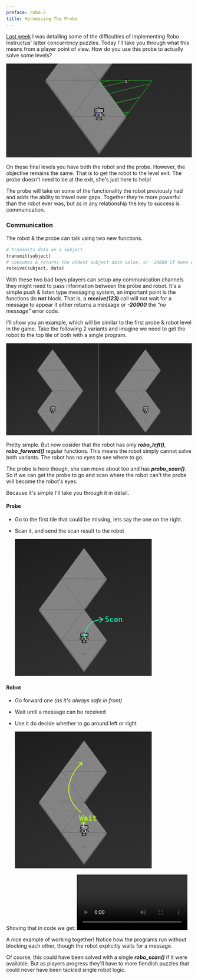 ```yaml
---
preface: robo-2
title: Harnessing The Probe
---
```


[Last week](/2018/06/15/probo-instructus.html) I was detailing some of the difficulties of implementing Robo Instructus' latter concurrency puzzles. Today I'll take you through what this means from a player point of view. How do you use this probe to actually solve some levels?

![](/assets/2018-06-22/top.jpg "Take good care of your probe")

On these final levels you have both the robot and the probe. However, the objective remains the same. That is to get the robot to the level exit. The probe doesn't need to be at the exit, she's just here to help!

The probe will take on some of the functionality the robot previously had and adds the ability to travel over gaps. Together they're more powerful than the robot ever was, but as in any relationship the key to success is communication.

### Communication
The robot & the probe can talk using two new functions.
```python
# transmits data on a subject
transmit(subject)
# consumes & returns the oldest subject data value, or -20000 if none exists
receive(subject, data)
```
With these two bad boys players can setup any communication channels they might need to pass information between the probe and robot. It's a simple push & listen type messaging system, an important point is the functions do **not** block. That is, a ***receive(123)*** call will not wait for a message to appear it either returns a message or ***-20000*** the _"no message"_ error code.

I'll show you an example, which will be similar to the first probe & robot level in the game. Take the following 2 variants and imagine we need to get the robot to the top tile of both with a single program.

![](/assets/2018-06-22/level.jpg)

Pretty simple. But now cosider that the robot has only ***robo_left()***, ***robo_forward()*** regular functions. This means the robot simply cannot solve both variants. The robot has no _eyes_ to see where to go.

The probe is here though, she can move about too and has ***probo_scan()***. So if we can get the probe to go and scan where the robot can't the probe will become the robot's eyes.

Because it's simple I'll take you through it in detail.
#### Probe
- Go to the first tile that could be missing, lets say the one on the right.
- Scan it, and send the scan result to the robot

  ![](/assets/2018-06-22/probe-plan.jpg)

#### Robot
- Go forward one _(as it's always safe in front)_
- Wait until a message can be received
- Use it do decide whether to go around left or right

  ![](/assets/2018-06-22/robot-plan.jpg)

Shoving that in code we get:
<video src="/assets/2018-06-22/plan-in-motion.mp4" controls></video>

A nice example of working together! Notice how the programs run without blocking each other, though the robot explicitly waits for a message.

Of course, this could have been solved with a single ***robo_scan()*** if it were available. But as players progress they'll have to more fiendish puzzles that could never have been tackled single robot logic.
